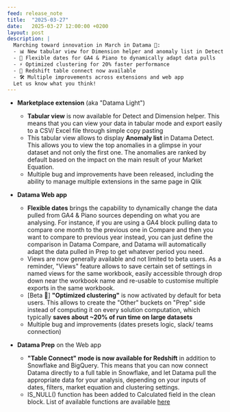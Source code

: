 ```yaml
---
feed: release_note
title:  "2025-03-27"
date:   2025-03-27 12:00:00 +0200
layout: post
description: |
  Marching toward innovation in March in Datama 🌱:
  - 📊 New tabular view for Dimension helper and anomaly list in Detect
  - 🔄 Flexible dates for GA4 & Piano to dynamically adapt data pulls
  - ⚡️ Optimized clustering for 20% faster performance
  - 🔌 Redshift table connect now available
  - 🛠️ Multiple improvements across extensions and web app
  Let us know what you think!
---
```



* **Marketplace extension** (aka "Datama Light")
  * **Tabular view** is now available for Detect and Dimension helper. This means that you can view your data in tabular mode and export easily to a CSV/ Excel file through simple copy pasting
  * This tabular view allows to display **Anomaly list** in Datama Detect. This allows you to view the top anomalies in a glimpse in your dataset and not only the first one. The anomalies are ranked by default based on the impact on the main result of your Market Equation.
  * Multiple bug and improvements have been released, including the ability to manage multiple extensions in the same page in Qlik

* **Datama Web app**
  * **Flexible dates** brings the capability to dynamically change the data pulled from GA4 & Piano sources depending on what you are analysing. For instance, if you are using a GA4 block pulling data to compare one month to the previous one in Compare and then you want to compare to previous year instead, you can just define the comparison in Datama Compare, and Datama will automatically adapt the data pulled in Prep to get whatever period you need.
  * Views are now generally available and not limited to beta users. As a reminder, "Views" feature allows to save certain set of settings in named views for the same workbook, easily accessible through drop down near the workbook name and re-usable to customise multiple exports in the same workbook.
  * [Beta 🧪] **"Optimized clustering"** is now activated by default for beta users. This allows to create the "Other" buckets on "Prep" side instead of computing it on every solution computation, which typically **saves about ~20% of run time on large datasets**
  * Multiple bug and improvements (dates presets logic, slack/ teams connection)

* **Datama Prep** on the Web app
  * **"Table Connect" mode is now available for Redshift** in addition to Snowflake and BigQuery. This means that you can now connect Datama directly to a full table in Snowflake, and let Datama pull the appropriate data for your analysis, depending on your inputs of dates, filters, market equation and clustering settings.
  * IS_NULL() function has been added to Calculated field in the clean block. List of available functions are available [here]({{site.url}}/{{site.baseurl}}/core_app/new/prep/interface/calculated_fields.html)
